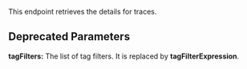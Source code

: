 This endpoint retrieves the details for traces.

## Deprecated Parameters
**tagFilters:** The list of tag filters. It is replaced by **tagFilterExpression**.
